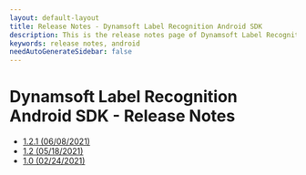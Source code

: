 ```yaml
---
layout: default-layout
title: Release Notes - Dynamsoft Label Recognition Android SDK
description: This is the release notes page of Dynamsoft Label Recognition for Android SDK.
keywords: release notes, android
needAutoGenerateSidebar: false
---
```


# Dynamsoft Label Recognition Android SDK - Release Notes

- [1.2.1 (06/08/2021)](android-1.md#121-06082021)
- [1.2   (05/18/2021)](android-1.md#12-05182021)
- [1.0   (02/24/2021)](android-1.md#10-02242021)

